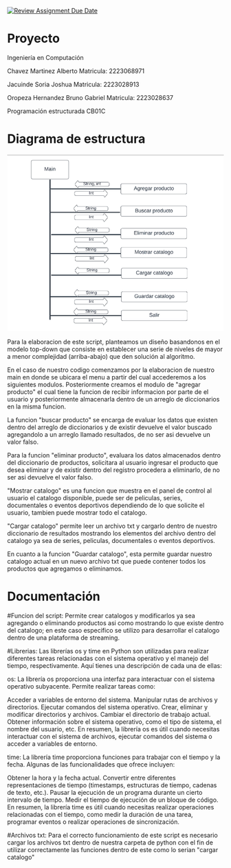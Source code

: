 [![Review Assignment Due Date](https://classroom.github.com/assets/deadline-readme-button-24ddc0f5d75046c5622901739e7c5dd533143b0c8e959d652212380cedb1ea36.svg)](https://classroom.github.com/a/LCXMIOgt)
# Proyecto
Ingeniería en Computación

Chavez Martinez Alberto
Matricula: 2223068971

Jacuinde Soria Joshua
Matricula: 2223028913

Oropeza Hernandez Bruno Gabriel
Matricula: 2223028637

Programación estructurada CB01C

# Diagrama de estructura 
![Diagrama](https://github.com/agn-pe-23i/proyecto-banda-python/blob/main/Diagrama%20de%20estructura%20.png)

Para la elaboracion de este script, planteamos un diseño basandonos en el modelo top-down que consiste en establecer una serie de niveles de mayor a menor complejidad (arriba-abajo) que den solución al algoritmo.

En el caso de nuestro codigo comenzamos por la elaboracion de nuestro main en donde se ubicara el menu a partir del cual accederemos a los siguientes modulos. Posteriormente creamos el modulo de "agregar producto" el cual tiene la funcion de recibir informacion por parte de el usuario y posteriormente almacenarla dentro de un arreglo de diccionarios en la misma funcion.

La funcion "buscar producto" se encarga de evaluar los datos que existen dentro del arreglo de diccionarios y de existir devuelve el valor buscado agregandolo a un arreglo llamado resultados, de no ser asi devuelve un valor falso.

Para la funcion  "eliminar producto", evaluara los datos almacenados dentro del diccionario de productos, solicitara al usuario ingresar el producto que desea eliminar y de existir dentro del registro procedera a eliminarlo, de no ser asi devuelve el valor falso. 

"Mostrar catalogo" es una funcion que muestra en el panel de control al usuario el catalogo disponible, puede ser de peliculas, series, documentales o eventos deportivos dependiendo de lo que solicite el usuario, tambien puede mostrar todo el catalogo.

"Cargar catalogo" permite leer un archivo txt y cargarlo dentro de nuestro diccionario de resultados mostrando los elementos del archivo dentro del catalogo ya sea de series, peliculas, documentales o eventos deportivos.

En cuanto a la funcion "Guardar catalogo", esta permite guardar nuestro catalogo actual en un nuevo archivo txt que puede contener todos los productos que agregamos o eliminamos.

# Documentación 

#Funcion del script: Permite crear catalogos y modificarlos ya sea agregando o eliminando productos asi como mostrando lo que existe dentro del catalogo; en este caso especifico se utilizo para desarrollar el catalogo dentro de una plataforma de streaming.

#Librerias: Las librerías os y time en Python son utilizadas para realizar diferentes tareas relacionadas con el sistema operativo y el manejo del tiempo, respectivamente. Aquí tienes una descripción de cada una de ellas:

os: La librería os proporciona una interfaz para interactuar con el sistema operativo subyacente. Permite realizar tareas como:

Acceder a variables de entorno del sistema.
Manipular rutas de archivos y directorios.
Ejecutar comandos del sistema operativo.
Crear, eliminar y modificar directorios y archivos.
Cambiar el directorio de trabajo actual.
Obtener información sobre el sistema operativo, como el tipo de sistema, el nombre del usuario, etc.
En resumen, la librería os es útil cuando necesitas interactuar con el sistema de archivos, ejecutar comandos del sistema o acceder a variables de entorno.

time: La librería time proporciona funciones para trabajar con el tiempo y la fecha. Algunas de las funcionalidades que ofrece incluyen:

Obtener la hora y la fecha actual.
Convertir entre diferentes representaciones de tiempo (timestamps, estructuras de tiempo, cadenas de texto, etc.).
Pausar la ejecución de un programa durante un cierto intervalo de tiempo.
Medir el tiempo de ejecución de un bloque de código.
En resumen, la librería time es útil cuando necesitas realizar operaciones relacionadas con el tiempo, como medir la duración de una tarea, programar eventos o realizar operaciones de sincronización.

#Archivos txt: Para el correcto funcionamiento de este script es necesario cargar los archivos txt dentro de nuestra carpeta de python con el fin de utilizar correctamente las funciones dentro de este como lo serian "cargar catalogo" 
